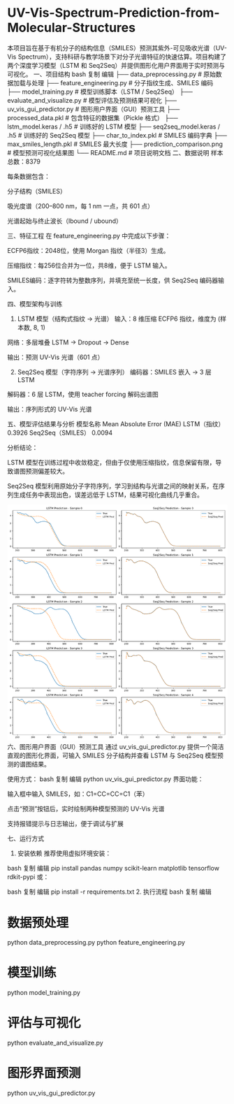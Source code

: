 # UV-Vis-Spectrum-Prediction-from-Molecular-Structures
本项目旨在基于有机分子的结构信息（SMILES）预测其紫外-可见吸收光谱（UV-Vis Spectrum），支持科研与教学场景下对分子光谱特征的快速估算。项目构建了两个深度学习模型（LSTM 和 Seq2Seq）并提供图形化用户界面用于实时预测与可视化。
一、项目结构
bash
复制
编辑
├── data_preprocessing.py          # 原始数据加载与处理
├── feature_engineering.py         # 分子指纹生成、SMILES 编码
├── model_training.py              # 模型训练脚本（LSTM / Seq2Seq）
├── evaluate_and_visualize.py      # 模型评估及预测结果可视化
├── uv_vis_gui_predictor.py        # 图形用户界面（GUI）预测工具
├── processed_data.pkl             # 包含特征的数据集（Pickle 格式）
├── lstm_model.keras / .h5         # 训练好的 LSTM 模型
├── seq2seq_model.keras / .h5      # 训练好的 Seq2Seq 模型
├── char_to_index.pkl              # SMILES 编码字典
├── max_smiles_length.pkl          # SMILES 最大长度
├── prediction_comparison.png      # 模型预测可视化结果图
└── README.md                      # 项目说明文档
二、数据说明
样本总数：8379

每条数据包含：

分子结构（SMILES）

吸光度谱（200–800 nm，每 1 nm 一点，共 601 点）

光谱起始与终止波长（lbound / ubound）

三、特征工程
在 feature_engineering.py 中完成以下步骤：

ECFP6指纹：2048位，使用 Morgan 指纹（半径3）生成。

压缩指纹：每256位合并为一位，共8维，便于 LSTM 输入。

SMILES编码：逐字符转为整数序列，并填充至统一长度，供 Seq2Seq 编码器输入。

四、模型架构与训练
1. LSTM 模型（结构式指纹 → 光谱）
输入：8 维压缩 ECFP6 指纹，维度为 (样本数, 8, 1)

网络：多层堆叠 LSTM → Dropout → Dense

输出：预测 UV-Vis 光谱（601 点）

2. Seq2Seq 模型（字符序列 → 光谱序列）
编码器：SMILES 嵌入 → 3 层 LSTM

解码器：6 层 LSTM，使用 teacher forcing 解码出谱图

输出：序列形式的 UV-Vis 光谱

五、模型评估结果与分析
模型名称	Mean Absolute Error (MAE)
LSTM（指纹）	0.3926
Seq2Seq（SMILES）	0.0094

分析结论：

LSTM 模型在训练过程中收敛稳定，但由于仅使用压缩指纹，信息保留有限，导致谱图预测偏差较大。

Seq2Seq 模型利用原始分子字符序列，学习到结构与光谱之间的映射关系，在序列生成任务中表现出色，误差远低于 LSTM，结果可视化曲线几乎重合。

<div align="center"> <img src="prediction_comparison.png" alt="Model Prediction Comparison" width="700"> </div>
六、图形用户界面（GUI）预测工具
通过 uv_vis_gui_predictor.py 提供一个简洁直观的图形化界面，可输入 SMILES 分子结构并查看 LSTM 与 Seq2Seq 模型预测的谱图结果。

使用方式：
bash
复制
编辑
python uv_vis_gui_predictor.py
界面功能：

输入框中输入 SMILES，如：C1=CC=CC=C1（苯）

点击“预测”按钮后，实时绘制两种模型预测的 UV-Vis 光谱

支持报错提示与日志输出，便于调试与扩展

七、运行方式
1. 安装依赖
推荐使用虚拟环境安装：

bash
复制
编辑
pip install pandas numpy scikit-learn matplotlib tensorflow rdkit-pypi
或：

bash
复制
编辑
pip install -r requirements.txt
2. 执行流程
bash
复制
编辑
# 数据预处理
python data_preprocessing.py
python feature_engineering.py

# 模型训练
python model_training.py

# 评估与可视化
python evaluate_and_visualize.py

# 图形界面预测
python uv_vis_gui_predictor.py

